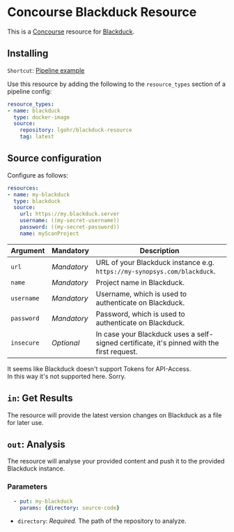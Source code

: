 # Concourse Blackduck Resource
This is a [Concourse](https://concourse-ci.org/) resource for [Blackduck](https://www.blackducksoftware.com).  

## Installing

`Shortcut`: [Pipeline example](https://github.com/elgohr/concourse-blackduck/blob/master/example-pipeline.yml)

Use this resource by adding the following to
the `resource_types` section of a pipeline config:

```yaml
resource_types:
- name: blackduck
  type: docker-image
  source:
    repository: lgohr/blackduck-resource
    tag: latest
```

## Source configuration

Configure as follows:

```yaml
resources:
- name: my-blackduck
  type: blackduck
  source:
    url: https://my.blackduck.server
    username: ((my-secret-username))
    password: ((my-secret-password))
    name: myScanProject
```

| Argument  | Mandatory               | Description                                                                                |
|-----------|-------------------------|--------------------------------------------------------------------------------------------|
| `url`     | *Mandatory*             | URL of your Blackduck instance e.g. `https://my-synopsys.com/blackduck`.                   |
| `name`    | *Mandatory*             | Project name in Blackduck.                                                                 |
| `username`| *Mandatory*             | Username, which is used to authenticate on Blackduck.                                      |
| `password`| *Mandatory*             | Password, which is used to authenticate on Blackduck.                                      |
| `insecure`| *Optional*              | In case your Blackduck uses a self-signed certificate, it's pinned with the first request. |

It seems like Blackduck doesn't support Tokens for API-Access.  
In this way it's not supported here. Sorry.

## `in`: Get Results
The resource will provide the latest version changes on Blackduck as a file for later use.

## `out`: Analysis
The resource will analyse your provided content and push it to the provided Blackduck instance.

### Parameters

```yaml
  - put: my-blackduck
    params: {directory: source-code}
```

* `directory`: *Required.* The path of the repository to analyze.
